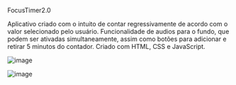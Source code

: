 FocusTimer2.0
<br>
<p>Aplicativo criado com o intuito de contar regressivamente de acordo com o valor selecionado pelo usuário. Funcionalidade de audios para o fundo, que podem ser ativadas simultaneamente, assim como botões para adicionar e retirar 5 minutos do contador. Criado com HTML, CSS e JavaScript.</p>

 
![image](https://github.com/mviniciussb/Focus-Timer-2.0/assets/108037526/024ffd88-f58d-472d-a476-09b16f850478)

![image](https://github.com/mviniciussb/Focus-Timer-2.0/assets/108037526/0427a866-db4e-4943-9fdb-74bd1078ebde)
